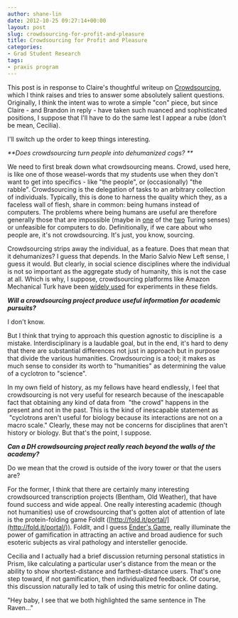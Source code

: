 ```yaml
---
author: shane-lin
date: 2012-10-25 09:27:14+00:00
layout: post
slug: crowdsourcing-for-profit-and-pleasure
title: Crowdsourcing for Profit and Pleasure
categories:
- Grad Student Research
tags:
- praxis program
---
```


This post is in response to Claire's thoughtful writeup on [Crowdsourcing](https://www.scholarslab.org/praxis-program/to-crowdsource-or-not-to-crowdsource/), which I think raises and tries to answer some absolutely salient questions. Originally, I think the intent was to wrote a simple "con" piece, but since Claire - and Brandon in reply - have taken such nuanced and sophisticated positions, I suppose that I'll have to do the same lest I appear a rube (don't be mean, Cecilia).

I'll switch up the order to keep things interesting.

_**Does crowdsourcing turn people into dehumanized cogs? **_

We need to first break down what crowdsourcing means. Crowd, used here, is like one of those weasel-words that my students use when they don't want to get into specifics - like "the people", or (occasionally) "the rabble". Crowdsourcing is the delegation of tasks to an arbitrary collection of individuals. Typically, this is done to harness the quality which they, as a faceless wall of flesh, share in common: being humans instead of computers. The problems where being humans are useful are therefore generally those that are impossible (maybe in [one](http://en.wikipedia.org/wiki/Turing_machine) of the [two](http://en.wikipedia.org/wiki/Turing_test) Turing senses) or unfeasible for computers to do. Definitionally, if we care about who people are, it's not crowdsourcing. It's just, you know, sourcing.

Crowdsourcing strips away the individual, as a feature. Does that mean that it dehumanizes? I guess that depends. In the Mario Salvio New Left sense, I guess it would. But clearly, in social science disciplines where the individual is not so important as the aggregate study of humanity, this is not the case at all. Which is why, I suppose, crowdsourcing platforms like Amazon Mechanical Turk have been [widely used](http://experimentalturk.wordpress.com/) for experiments in these fields.

**_Will a crowdsourcing project produce useful information for academic pursuits?_**

I don't know.

But I think that trying to approach this question agnostic to discipline is  a mistake. Interdisciplinary is a laudable goal, but in the end, it's hard to deny that there are substantial differences not just in approach but in purpose that divide the various humanities. Crowdsourcing is a tool; it makes as much sense to consider its worth to "humanities" as determining the value of a cyclotron to "science".

In my own field of history, as my fellows have heard endlessly, I feel that crowdsourcing is not very useful for research because of the inescapable fact that obtaining any kind of data from  "the crowd" happens in the present and not in the past. This is the kind of inescapable statement as  "cyclotrons aren't useful for biology because its interactions are not on a macro scale." Clearly, these may not be concerns for disciplines that aren't history or biology. But that's the point, I suppose.

**_Can a DH crowdsourcing project really reach beyond the walls of the academy?_**

Do we mean that the crowd is outside of the ivory tower or that the users are?

For the former, I think that there are certainly many interesting crowdsourced transcription projects (Bentham, Old Weather), that have found success and wide appeal. One really interesting academic (though not humanities) use of crowdsourcing that's gotten alot of attention of late is the protein-folding game FoldIt ([http://fold.it/portal/](http://fold.it/portal/)). FoldIt, and I guess [Ender's Game](http://en.wikipedia.org/wiki/Ender's_Game), really illuminate the power of gamification in attracting an active and broad audience for such esoteric subjects as viral pathology and intersteller genocide.

Cecilia and I actually had a brief discussion returning personal statistics in Prism, like calculating a particular user's distance from the mean or the ability to show shortest-distance and farthest-distance users. That's one step toward, if not gamification, then individualized feedback. Of course, this discussion naturally led to talk of using this metric for online dating.

"Hey baby, I see that we both highlighted the same sentence in The Raven..."
